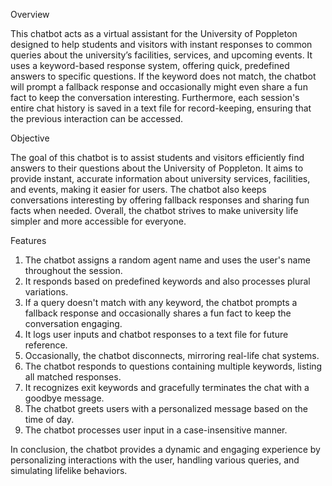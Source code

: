 Overview

This chatbot acts as a virtual assistant for the University of Poppleton designed to help students and visitors with instant responses to common queries about the university’s facilities, services, and upcoming events. It uses a keyword-based response system, offering quick, predefined answers to specific questions. If the keyword does not match, the chatbot will prompt a fallback response and occasionally might even share a fun fact to keep the conversation interesting. Furthermore, each session's  entire chat history is saved in a text file for record-keeping, ensuring that the previous interaction can be accessed.

Objective

The goal of this chatbot is to assist students and visitors  efficiently find answers to their questions about the University of Poppleton. It aims to provide instant, accurate information about university services, facilities, and events, making it easier for users. The chatbot also keeps conversations interesting by offering fallback responses and sharing fun facts when needed.  Overall, the chatbot strives to make university life simpler and more accessible for everyone.

Features
  1) The chatbot assigns a random agent name and uses the user's name throughout the session.
  2) It responds based on predefined keywords and also processes plural variations.
  3) If a query doesn't match with any keyword, the chatbot prompts a fallback response and occasionally shares a fun fact to keep the conversation engaging.
  4)  It logs user inputs and chatbot responses to a text file for future reference.
  5)  Occasionally, the chatbot disconnects, mirroring real-life chat systems. 
  6)  The chatbot responds to questions containing multiple keywords, listing all matched responses.
  7) It recognizes exit keywords and gracefully terminates the chat with a goodbye message.
  8) The chatbot greets users with a personalized message based on the time of day.
  9) The chatbot processes user input in a case-insensitive manner.

In conclusion, the chatbot provides a dynamic and engaging experience by personalizing interactions with the user, handling various queries, and simulating lifelike behaviors.
